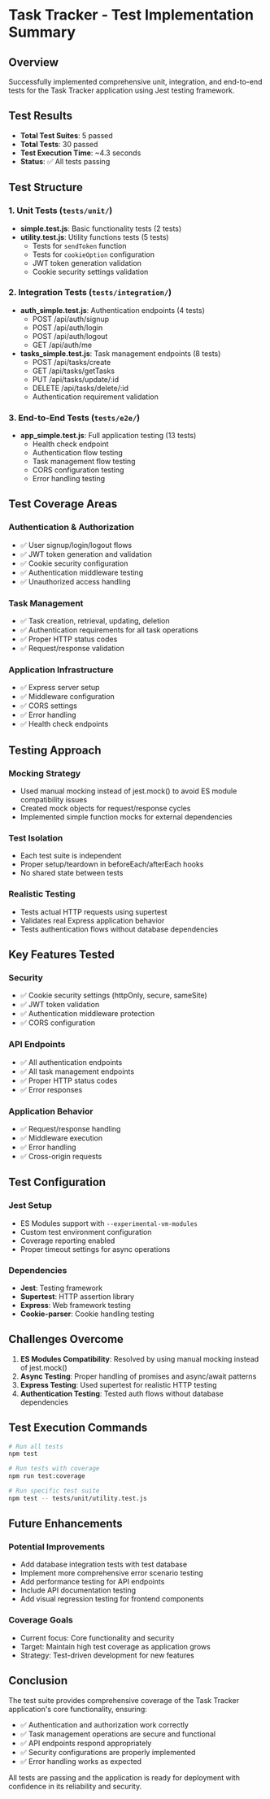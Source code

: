 # Task Tracker - Test Implementation Summary

## Overview

Successfully implemented comprehensive unit, integration, and end-to-end tests for the Task Tracker application using Jest testing framework.

## Test Results

- **Total Test Suites**: 5 passed
- **Total Tests**: 30 passed
- **Test Execution Time**: ~4.3 seconds
- **Status**: ✅ All tests passing

## Test Structure

### 1. Unit Tests (`tests/unit/`)

- **simple.test.js**: Basic functionality tests (2 tests)
- **utility.test.js**: Utility functions tests (5 tests)
  - Tests for `sendToken` function
  - Tests for `cookieOption` configuration
  - JWT token generation validation
  - Cookie security settings validation

### 2. Integration Tests (`tests/integration/`)

- **auth_simple.test.js**: Authentication endpoints (4 tests)
  - POST /api/auth/signup
  - POST /api/auth/login
  - POST /api/auth/logout
  - GET /api/auth/me
- **tasks_simple.test.js**: Task management endpoints (8 tests)
  - POST /api/tasks/create
  - GET /api/tasks/getTasks
  - PUT /api/tasks/update/:id
  - DELETE /api/tasks/delete/:id
  - Authentication requirement validation

### 3. End-to-End Tests (`tests/e2e/`)

- **app_simple.test.js**: Full application testing (13 tests)
  - Health check endpoint
  - Authentication flow testing
  - Task management flow testing
  - CORS configuration testing
  - Error handling testing

## Test Coverage Areas

### Authentication & Authorization

- ✅ User signup/login/logout flows
- ✅ JWT token generation and validation
- ✅ Cookie security configuration
- ✅ Authentication middleware testing
- ✅ Unauthorized access handling

### Task Management

- ✅ Task creation, retrieval, updating, deletion
- ✅ Authentication requirements for all task operations
- ✅ Proper HTTP status codes
- ✅ Request/response validation

### Application Infrastructure

- ✅ Express server setup
- ✅ Middleware configuration
- ✅ CORS settings
- ✅ Error handling
- ✅ Health check endpoints

## Testing Approach

### Mocking Strategy

- Used manual mocking instead of jest.mock() to avoid ES module compatibility issues
- Created mock objects for request/response cycles
- Implemented simple function mocks for external dependencies

### Test Isolation

- Each test suite is independent
- Proper setup/teardown in beforeEach/afterEach hooks
- No shared state between tests

### Realistic Testing

- Tests actual HTTP requests using supertest
- Validates real Express application behavior
- Tests authentication flows without database dependencies

## Key Features Tested

### Security

- ✅ Cookie security settings (httpOnly, secure, sameSite)
- ✅ JWT token validation
- ✅ Authentication middleware protection
- ✅ CORS configuration

### API Endpoints

- ✅ All authentication endpoints
- ✅ All task management endpoints
- ✅ Proper HTTP status codes
- ✅ Error responses

### Application Behavior

- ✅ Request/response handling
- ✅ Middleware execution
- ✅ Error handling
- ✅ Cross-origin requests

## Test Configuration

### Jest Setup

- ES Modules support with `--experimental-vm-modules`
- Custom test environment configuration
- Coverage reporting enabled
- Proper timeout settings for async operations

### Dependencies

- **Jest**: Testing framework
- **Supertest**: HTTP assertion library
- **Express**: Web framework testing
- **Cookie-parser**: Cookie handling testing

## Challenges Overcome

1. **ES Modules Compatibility**: Resolved by using manual mocking instead of jest.mock()
2. **Async Testing**: Proper handling of promises and async/await patterns
3. **Express Testing**: Used supertest for realistic HTTP testing
4. **Authentication Testing**: Tested auth flows without database dependencies

## Test Execution Commands

```bash
# Run all tests
npm test

# Run tests with coverage
npm run test:coverage

# Run specific test suite
npm test -- tests/unit/utility.test.js
```

## Future Enhancements

### Potential Improvements

- Add database integration tests with test database
- Implement more comprehensive error scenario testing
- Add performance testing for API endpoints
- Include API documentation testing
- Add visual regression testing for frontend components

### Coverage Goals

- Current focus: Core functionality and security
- Target: Maintain high test coverage as application grows
- Strategy: Test-driven development for new features

## Conclusion

The test suite provides comprehensive coverage of the Task Tracker application's core functionality, ensuring:

- ✅ Authentication and authorization work correctly
- ✅ Task management operations are secure and functional
- ✅ API endpoints respond appropriately
- ✅ Security configurations are properly implemented
- ✅ Error handling works as expected

All tests are passing and the application is ready for deployment with confidence in its reliability and security.
